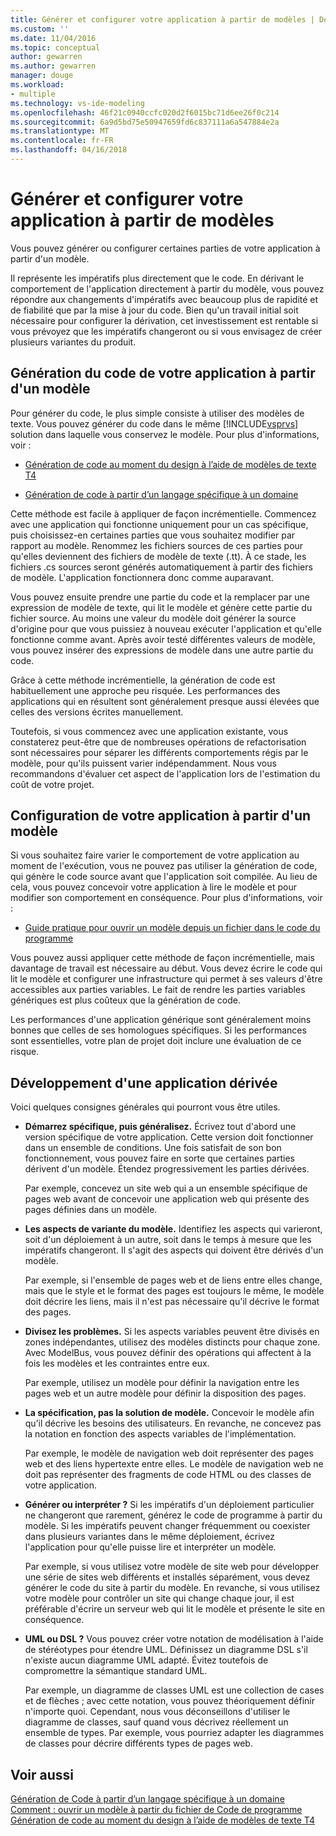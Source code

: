 ```yaml
---
title: Générer et configurer votre application à partir de modèles | Documents Microsoft
ms.custom: ''
ms.date: 11/04/2016
ms.topic: conceptual
author: gewarren
ms.author: gewarren
manager: douge
ms.workload:
- multiple
ms.technology: vs-ide-modeling
ms.openlocfilehash: 46f21c0940ccfc020d2f6015bc71d6ee26f0c214
ms.sourcegitcommit: 6a9d5bd75e50947659fd6c837111a6a547884e2a
ms.translationtype: MT
ms.contentlocale: fr-FR
ms.lasthandoff: 04/16/2018
---
```

# <a name="generate-and-configure-your-app-from-models"></a>Générer et configurer votre application à partir de modèles
Vous pouvez générer ou configurer certaines parties de votre application à partir d'un modèle.
  
 Il représente les impératifs plus directement que le code. En dérivant le comportement de l'application directement à partir du modèle, vous pouvez répondre aux changements d'impératifs avec beaucoup plus de rapidité et de fiabilité que par la mise à jour du code. Bien qu'un travail initial soit nécessaire pour configurer la dérivation, cet investissement est rentable si vous prévoyez que les impératifs changeront ou si vous envisagez de créer plusieurs variantes du produit.  
  
## <a name="generating-the-code-of-your-application-from-a-model"></a>Génération du code de votre application à partir d'un modèle  
 Pour générer du code, le plus simple consiste à utiliser des modèles de texte. Vous pouvez générer du code dans le même [!INCLUDE[vsprvs](../code-quality/includes/vsprvs_md.md)] solution dans laquelle vous conservez le modèle. Pour plus d'informations, voir :  
  
-   [Génération de code au moment du design à l’aide de modèles de texte T4](../modeling/design-time-code-generation-by-using-t4-text-templates.md)  
  
-   [Génération de code à partir d’un langage spécifique à un domaine](../modeling/generating-code-from-a-domain-specific-language.md)  
  
 Cette méthode est facile à appliquer de façon incrémentielle. Commencez avec une application qui fonctionne uniquement pour un cas spécifique, puis choisissez-en certaines parties que vous souhaitez modifier par rapport au modèle. Renommez les fichiers sources de ces parties pour qu'elles deviennent des fichiers de modèle de texte (.tt). À ce stade, les fichiers .cs sources seront générés automatiquement à partir des fichiers de modèle. L'application fonctionnera donc comme auparavant.  
  
 Vous pouvez ensuite prendre une partie du code et la remplacer par une expression de modèle de texte, qui lit le modèle et génère cette partie du fichier source. Au moins une valeur du modèle doit générer la source d'origine pour que vous puissiez à nouveau exécuter l'application et qu'elle fonctionne comme avant. Après avoir testé différentes valeurs de modèle, vous pouvez insérer des expressions de modèle dans une autre partie du code.  
  
 Grâce à cette méthode incrémentielle, la génération de code est habituellement une approche peu risquée. Les performances des applications qui en résultent sont généralement presque aussi élevées que celles des versions écrites manuellement.  
  
 Toutefois, si vous commencez avec une application existante, vous constaterez peut-être que de nombreuses opérations de refactorisation sont nécessaires pour séparer les différents comportements régis par le modèle, pour qu'ils puissent varier indépendamment. Nous vous recommandons d'évaluer cet aspect de l'application lors de l'estimation du coût de votre projet.  
  
## <a name="configuring-your-application-from-a-model"></a>Configuration de votre application à partir d'un modèle  
 Si vous souhaitez faire varier le comportement de votre application au moment de l'exécution, vous ne pouvez pas utiliser la génération de code, qui génère le code source avant que l'application soit compilée. Au lieu de cela, vous pouvez concevoir votre application à lire le modèle et pour modifier son comportement en conséquence. Pour plus d'informations, voir :  
  
-   [Guide pratique pour ouvrir un modèle depuis un fichier dans le code du programme](../modeling/how-to-open-a-model-from-file-in-program-code.md)  
  
 Vous pouvez aussi appliquer cette méthode de façon incrémentielle, mais davantage de travail est nécessaire au début. Vous devez écrire le code qui lit le modèle et configurer une infrastructure qui permet à ses valeurs d'être accessibles aux parties variables. Le fait de rendre les parties variables génériques est plus coûteux que la génération de code.  
  
 Les performances d'une application générique sont généralement moins bonnes que celles de ses homologues spécifiques. Si les performances sont essentielles, votre plan de projet doit inclure une évaluation de ce risque.  
  
## <a name="developing-a-derived-application"></a>Développement d'une application dérivée  
 Voici quelques consignes générales qui pourront vous être utiles.  
  
-   **Démarrez spécifique, puis généralisez.** Écrivez tout d'abord une version spécifique de votre application. Cette version doit fonctionner dans un ensemble de conditions. Une fois satisfait de son bon fonctionnement, vous pouvez faire en sorte que certaines parties dérivent d'un modèle. Étendez progressivement les parties dérivées.  
  
     Par exemple, concevez un site web qui a un ensemble spécifique de pages web avant de concevoir une application web qui présente des pages définies dans un modèle.  
  
-   **Les aspects de variante du modèle.** Identifiez les aspects qui varieront, soit d'un déploiement à un autre, soit dans le temps à mesure que les impératifs changeront. Il s'agit des aspects qui doivent être dérivés d'un modèle.  
  
     Par exemple, si l'ensemble de pages web et de liens entre elles change, mais que le style et le format des pages est toujours le même, le modèle doit décrire les liens, mais il n'est pas nécessaire qu'il décrive le format des pages.  
  
-   **Divisez les problèmes.** Si les aspects variables peuvent être divisés en zones indépendantes, utilisez des modèles distincts pour chaque zone. Avec ModelBus, vous pouvez définir des opérations qui affectent à la fois les modèles et les contraintes entre eux.  
  
     Par exemple, utilisez un modèle pour définir la navigation entre les pages web et un autre modèle pour définir la disposition des pages.
  
-   **La spécification, pas la solution de modèle.** Concevoir le modèle afin qu’il décrive les besoins des utilisateurs. En revanche, ne concevez pas la notation en fonction des aspects variables de l'implémentation.  
  
     Par exemple, le modèle de navigation web doit représenter des pages web et des liens hypertexte entre elles. Le modèle de navigation web ne doit pas représenter des fragments de code HTML ou des classes de votre application.  
  
-   **Générer ou interpréter ?** Si les impératifs d'un déploiement particulier ne changeront que rarement, générez le code de programme à partir du modèle. Si les impératifs peuvent changer fréquemment ou coexister dans plusieurs variantes dans le même déploiement, écrivez l'application pour qu'elle puisse lire et interpréter un modèle.  
  
     Par exemple, si vous utilisez votre modèle de site web pour développer une série de sites web différents et installés séparément, vous devez générer le code du site à partir du modèle. En revanche, si vous utilisez votre modèle pour contrôler un site qui change chaque jour, il est préférable d'écrire un serveur web qui lit le modèle et présente le site en conséquence.  
  
-   **UML ou DSL ?** Vous pouvez créer votre notation de modélisation à l'aide de stéréotypes pour étendre UML. Définissez un diagramme DSL s'il n'existe aucun diagramme UML adapté. Évitez toutefois de compromettre la sémantique standard UML.  
  
     Par exemple, un diagramme de classes UML est une collection de cases et de flèches ; avec cette notation, vous pouvez théoriquement définir n'importe quoi. Cependant, nous vous déconseillons d'utiliser le diagramme de classes, sauf quand vous décrivez réellement un ensemble de types. Par exemple, vous pourriez adapter les diagrammes de classes pour décrire différents types de pages web.  
  
## <a name="see-also"></a>Voir aussi  
 [Génération de Code à partir d’un langage spécifique à un domaine](../modeling/generating-code-from-a-domain-specific-language.md)   
 [Comment : ouvrir un modèle à partir du fichier de Code de programme](../modeling/how-to-open-a-model-from-file-in-program-code.md)   
 [Génération de code au moment du design à l’aide de modèles de texte T4](../modeling/design-time-code-generation-by-using-t4-text-templates.md)
